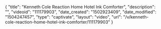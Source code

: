 {
    "title": "Kenneth Cole Reaction Home Hotel Ink Comforter",
    "description": "",
    "videoid": "111179903",
    "date_created": "1502923409",
    "date_modified": "1504247457",
    "type": "captivate",
    "layout": "video",
    "url": "\/v\/kenneth-cole-reaction-home-hotel-ink-comforter\/111179903"
}